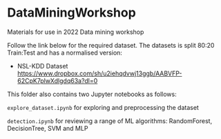# DataMiningWorkshop

Materials for use in 2022 Data mining workshop

Follow the link below for the required dataset. The datasets is split 80:20 Train:Test and has a normalised version:

- NSL-KDD Dataset https://www.dropbox.com/sh/u2iehqdvwj13ggb/AABVFP-62CpK7plwXdlgdq63a?dl=0

This folder also contains two Jupyter notebooks as follows:

`explore_dataset.ipynb` for exploring and preprocessing the dataset

`detection.ipynb` for reviewing a range of ML algorithms: RandomForest, DecisionTree, SVM and MLP  
